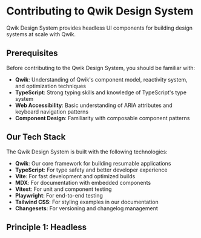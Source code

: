 # Contributing to Qwik Design System

Qwik Design System provides headless UI components for building design systems at scale with Qwik.

## Prerequisites

Before contributing to the Qwik Design System, you should be familiar with:

- **Qwik**: Understanding of Qwik's component model, reactivity system, and optimization techniques
- **TypeScript**: Strong typing skills and knowledge of TypeScript's type system
- **Web Accessibility**: Basic understanding of ARIA attributes and keyboard navigation patterns
- **Component Design**: Familiarity with composable component patterns

## Our Tech Stack

The Qwik Design System is built with the following technologies:

- **Qwik**: Our core framework for building resumable applications
- **TypeScript**: For type safety and better developer experience
- **Vite**: For fast development and optimized builds
- **MDX**: For documentation with embedded components
- **Vitest**: For unit and component testing
- **Playwright**: For end-to-end testing
- **Tailwind CSS**: For styling examples in our documentation
- **Changesets**: For versioning and changelog management

## Principle 1: Headless 